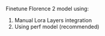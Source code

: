 Finetune Florence 2 model using:
1. Manual Lora Layers integration
2. Using perf model (recommended)
